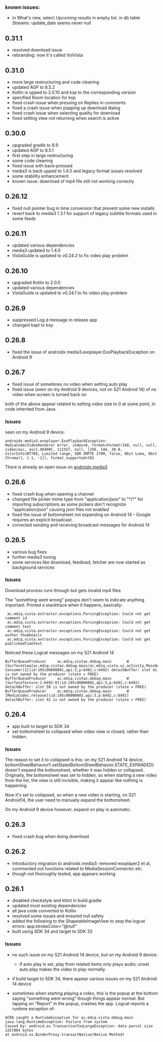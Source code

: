 ### known issues:

* in What's new, select Upcoming results in empty list. in db table Streams: update_date seems never null

## 0.31.1

* resolved download issue
* rebranding: now it's called VoiVista

## 0.31.0

* more large restructuring and code cleaning
* updated AGP to 8.5.2
* Kotlin is upped to 2.0.10 and ksp to the corresponding version
* specified Room location for ksp
* fixed crash issue when pressing on Replies in comments
* fixed a crash issue when popping up download dialog
* fixed crash issue when selecting quality for download
* fixed setting view not returning when search is active

## 0.30.0

* upgraded gradle to 8.9
* updated AGP to 8.5.1
* first step in large restructuring
* some code cleaning
* fixed issue with back-pressed
* media3 is back upped to 1.4.0 and legacy format issues resolved
* some stability enhancement
* known issue: download of mp4 file still not working correctly

## 0.26.12

* fixed null pointer bug in time conversion that prevent some new installs
* revert back to media3 1.3.1 for support of legacy subtitle formats used in some feeds

## 0.26.11

* updated various dependencies
* media3 updated to 1.4.0
* VistaGuide is updated to v0.24.2 to fix video play problem

## 0.26.10

* upgraded Kotlin to 2.0.0
* updated various dependencies
* VistaGuide is updated to v0.24.1 to fix video play problem

## 0.26.9

* suppressed Log.d message in release app
* changed kapt to ksp

## 0.26.8

* fixed the issue of  androidx.media3.exoplayer.ExoPlaybackException on Android 9

## 0.26.7

* fixed issue of sometimes no video when setting auto play
* fixed issue (seen on my Android 9 devices, not on S21 Android 14) of no video when screen is turned back on

both of the above appear related to setting video size to 0 at some point, in code inherited from Java.

### Issues

seen on my Android 9 device:
```
androidx.media3.exoplayer.ExoPlaybackException: MediaCodecVideoRenderer error, index=0, format=Format(160, null, null, video/avc, avc1.4D400C, 111557, null, [256, 144, 30.0, ColorInfo(BT709, Limited range, SDR SMPTE 170M, false, 8bit Luma, 8bit Chroma)], [-1, -1]), format_supported=YES
```
There is already an open issue on [androidx.media3](https://github.com/androidx/media/issues/932)

## 0.26.6

* fixed crash bug when opening a channel
* changed file picker mime type from "application/json" to "\*/\*" for importing subscriptions as some pickers don't recognize "application/json" causing json files not enabled
* fixed the issue of bottomsheet not expanding on Android 14 - Google requires an explicit broadcast.
* corrected sending and receiving broadcast messages for Android 14

## 0.26.5

* various bug fixes
* further media3 tuning
* some services like download, feedload, fetcher are now started as background services

### Issues

Download process runs through but gets invalid mp4 files

The "something went wrong" popups don't seem to indicate anything important.  Printed a stacktrace when it happens, basically:
```
 ac.mdiq.vista.extractor.exceptions.ParsingException: Could not get comment id
 ac.mdiq.vista.extractor.exceptions.ParsingException: Could not get comment text
 ac.mdiq.vista.extractor.exceptions.ParsingException: Could not get author thumbnails
 ac.mdiq.vista.extractor.exceptions.ParsingException: Could not get publishedTimeText
```

Noticed these Logcat messages on my S21 Android 14
```
BufferQueueProducer     ac.mdiq.vistax.debug.main       W  [SurfaceView[ac.mdiq.vistax.debug.main/ac.mdiq.vista.ui.activity.MainActivity]@0#1(BLAST Consumer)1](id:195c00000001,api:3,p:6492,c:6492) detachBuffer: slot 41 is not owned by the producer (state = FREE)
BufferQueueProducer     ac.mdiq.vistax.debug.main       W  [SurfaceTexture-1-6492-0](id:195c00000002,api:3,p:6492,c:6492) detachBuffer: slot 50 is not owned by the producer (state = FREE)
BufferQueueProducer     ac.mdiq.vistax.debug.main       W  [MediaCodec.release](id:195c00000003,api:3,p:6492,c:6492) detachBuffer: slot 42 is not owned by the producer (state = FREE)
```

## 0.26.4

* app built to target to SDK 34
* set bottomsheet to collapsed when video view is closed, rather than hidden.

### Issues

The reason to set it to collapsed is this: on my S21 Android 14 device, bottomSheetBehavior!!.setState(BottomSheetBehavior.STATE_EXPANDED) doesn't expand the bottomsheet, whether it was hidden or collapsed.  Originally, the bottomsheet was set to hidden, so when starting a new video from the list, the view is still invisible, making it appear like nothing is happening.

Now it's set to collapsed, so when a new video is starting, on S21 Android14, the user need to manually expand the bottomsheet.

On my Android 9 device however, expand on play is automatic.

## 0.26.3

* fixed crash bug when doing download

## 0.26.2

* introductory migration to androidx.media3: removed exoplayer2 et al, commented out functions related to MediaSessionConnector etc.
* though not thoroughly tested, app appears working

## 0.26.1

* disabled checkstyle and ktlint in build.gradle
* updated most existing dependencies
* all java code converted to Kotlin
* resolved some issues and ensured null safety
* added the following to the ShapeableImageView to stop the logcat errors: app:strokeColor="@null"
* built using SDK 34 and target to SDK 33

### Issues

* no such issue on my S21 Android 14 device, but on my Android 9 device:
	* if auto play is set, play from related items only plays audio; unset auto play makes the video to play normally.

* if build target to SDK 34, there appear various issues on my S21 Android 14 device

* sometimes when starting playing a video, this is the popup at the bottom saying "something went wrong" though things appear normal.  But tapping on "Report" in the popup, crashes the app.  Logcat reports a runtime exception of:
```
ACRA caught a RuntimeException for ac.mdiq.vista.debug.main                                                                                                  java.lang.RuntimeException: Failure from system
Caused by: android.os.TransactionTooLargeException: data parcel size 1257884 bytes                                                                                                at android.os.BinderProxy.transactNative(Native Method)
```
